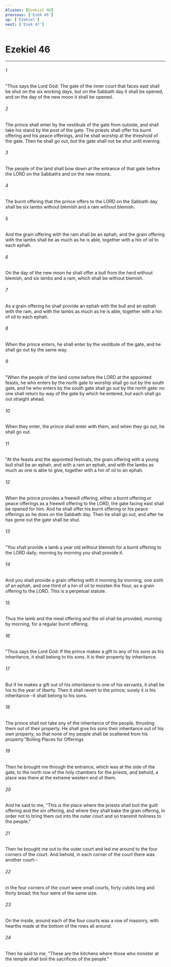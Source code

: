 ```yaml
---
Aliases: [Ezekiel 46]
previous: ['Ezek 45']
up: ['Ezekiel']
next: ['Ezek 47']
---
```

# Ezekiel 46

***

 

###### 1 
"Thus says the Lord God: The gate of the inner court that faces east shall be shut on the six working days, but on the Sabbath day it shall be opened, and on the day of the new moon it shall be opened. 
 

###### 2 
The prince shall enter by the vestibule of the gate from outside, and shall take his stand by the post of the gate. The priests shall offer his burnt offering and his peace offerings, and he shall worship at the threshold of the gate. Then he shall go out, but the gate shall not be shut until evening. 
 

###### 3 
The people of the land shall bow down at the entrance of that gate before the LORD on the Sabbaths and on the new moons. 
 

###### 4 
The burnt offering that the prince offers to the LORD on the Sabbath day shall be six lambs without blemish and a ram without blemish. 
 

###### 5 
And the grain offering with the ram shall be an ephah, and the grain offering with the lambs shall be as much as he is able, together with a hin of oil to each ephah. 
 

###### 6 
On the day of the new moon he shall offer a bull from the herd without blemish, and six lambs and a ram, which shall be without blemish. 
 

###### 7 
As a grain offering he shall provide an ephah with the bull and an ephah with the ram, and with the lambs as much as he is able, together with a hin of oil to each ephah. 
 

###### 8 
When the prince enters, he shall enter by the vestibule of the gate, and he shall go out by the same way.
 
 

###### 9 
"When the people of the land come before the LORD at the appointed feasts, he who enters by the north gate to worship shall go out by the south gate, and he who enters by the south gate shall go out by the north gate: no one shall return by way of the gate by which he entered, but each shall go out straight ahead. 
 

###### 10 
When they enter, the prince shall enter with them, and when they go out, he shall go out.
 
 

###### 11 
"At the feasts and the appointed festivals, the grain offering with a young bull shall be an ephah, and with a ram an ephah, and with the lambs as much as one is able to give, together with a hin of oil to an ephah. 
 

###### 12 
When the prince provides a freewill offering, either a burnt offering or peace offerings as a freewill offering to the LORD, the gate facing east shall be opened for him. And he shall offer his burnt offering or his peace offerings as he does on the Sabbath day. Then he shall go out, and after he has gone out the gate shall be shut.
 
 

###### 13 
"You shall provide a lamb a year old without blemish for a burnt offering to the LORD daily; morning by morning you shall provide it. 
 

###### 14 
And you shall provide a grain offering with it morning by morning, one sixth of an ephah, and one third of a hin of oil to moisten the flour, as a grain offering to the LORD. This is a perpetual statute. 
 

###### 15 
Thus the lamb and the meal offering and the oil shall be provided, morning by morning, for a regular burnt offering.
 
 

###### 16 
"Thus says the Lord God: If the prince makes a gift to any of his sons as his inheritance, it shall belong to his sons. It is their property by inheritance. 
 

###### 17 
But if he makes a gift out of his inheritance to one of his servants, it shall be his to the year of liberty. Then it shall revert to the prince; surely it is his inheritance--it shall belong to his sons. 
 

###### 18 
The prince shall not take any of the inheritance of the people, thrusting them out of their property. He shall give his sons their inheritance out of his own property, so that none of my people shall be scattered from his property."Boiling Places for Offerings
 
 

###### 19 
Then he brought me through the entrance, which was at the side of the gate, to the north row of the holy chambers for the priests, and behold, a place was there at the extreme western end of them. 
 

###### 20 
And he said to me, "This is the place where the priests shall boil the guilt offering and the sin offering, and where they shall bake the grain offering, in order not to bring them out into the outer court and so transmit holiness to the people."
 
 

###### 21 
Then he brought me out to the outer court and led me around to the four corners of the court. And behold, in each corner of the court there was another court-- 
 

###### 22 
in the four corners of the court were small courts, forty cubits long and thirty broad; the four were of the same size. 
 

###### 23 
On the inside, around each of the four courts was a row of masonry, with hearths made at the bottom of the rows all around. 
 

###### 24 
Then he said to me, "These are the kitchens where those who minister at the temple shall boil the sacrifices of the people."
 
